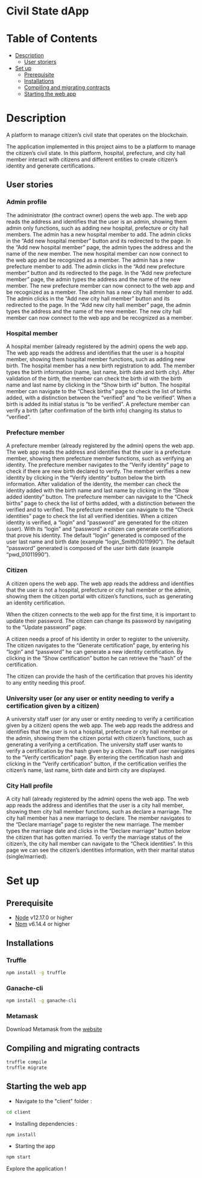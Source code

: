 # Civil State dApp <!-- omit in TOC -->

# Table of Contents <!-- omit in TOC -->

- [Description](#description)
  - [User storiers](#user-stories)
- [Set up](#set-up)
  - [Prerequisite](#prerequisite)
  - [Installations](#installations)
  - [Compiling and migrating contracts](#compiling-and-migrating-contracts)
  - [Starting the web app](#starting-the-web-app)


# Description 

A platform to manage citizen’s civil state that operates on the blockchain. 

The application implemented in this project aims to be a platform to manage the citizen’s civil state. In this platform, hospital, prefecture, and city hall member interact with citizens and different entities to create citizen’s identity and generate certifications. 

## User stories

### Admin profile 
The administrator (the contract owner) opens the web app. The web app reads the address and identifies that the user is an admin, showing them admin only functions, such as adding new hospital, prefecture or city hall members. 
The admin has a new hospital member to add. The admin clicks in the “Add new hospital member” button and its redirected to the page. In the “Add new hospital member” page, the admin types the address and the name of the new member. The new hospital member can now connect to the web app and be recognized as a member.
The admin has a new prefecture member to add. The admin clicks in the “Add new prefecture member” button and its redirected to the page. In the “Add new prefecture member” page, the admin types the address and the name of the new member. The new prefecture member can now connect to the web app and be recognized as a member.
The admin has a new city hall member to add. The admin clicks in the “Add new city hall member” button and its redirected to the page. In the “Add new city hall member” page, the admin types the address and the name of the new member. The new city hall member can now connect to the web app and be recognized as a member.

### Hospital member
A hospital member (already registered by the admin) opens the web app. The web app reads the address and identifies that the user is a hospital member, showing them hospital member functions, such as adding new birth.
The hospital member has a new birth registration to add. The member types the birth information (name, last name, birth date and birth city). After validation of the birth, the member can check the birth id with the birth name and last name by clicking in the “Show birth id” button. 
The hospital member can navigate to the “Check births” page to check the list of births added, with a distinction between the “verified” and “to be verified”. 
When a birth is added its initial status is “to be verified”.  A prefecture member can verify a birth (after confirmation of the birth info) changing its status to “verified”.

### Prefecture member
A prefecture member (already registered by the admin) opens the web app. The web app reads the address and identifies that the user is a prefecture member, showing them prefecture member functions, such as verifying an identity.
The prefecture member navigates to the “Verify identity” page to check if there are new birth declared to verify. The member verifies a new identity by clicking in the “Verify identity” button below the birth information. After validation of the identity, the member can check the identity added with the birth name and last name by clicking in the “Show added identity” button.
The prefecture member can navigate to the “Check births” page to check the list of births added, with a distinction between the verified and to verified. 
The prefecture member can navigate to the “Check identities” page to check the list all verified identities. 
When a citizen identity is verified, a “login” and “password” are generated for the citizen (user). With its “login” and “password” a citizen can generate certifications that prove his identity. 
The default “login” generated is composed of the user last name and birth date (example “login_Smith01011990”). 
The default “password” generated is composed of the user birth date (example “pwd_01011990”). 

### Citizen
A citizen opens the web app. The web app reads the address and identifies that the user is not a hospital, prefecture or city hall member or the admin, showing them the citizen portal with citizen’s functions, such as generating an identity certification.

When the citizen connects to the web app for the first time, it is important to update their password. The citizen can change its password by navigating to the “Update password” page. 

A citizen needs a proof of his identity in order to register to the university. The citizen navigates to the “Generate certification” page, by entering his “login” and “password” he can generate a new identity certification. By clicking in the “Show certification” button he can retrieve the “hash” of the certification.

The citizen can provide the hash of the certification that proves his identity to any entity needing this proof. 

### University user (or any user or entity needing to verify a certification given by a citizen)

A university staff user (or any user or entity needing to verify a certification given by a citizen) opens the web app. The web app reads the address and identifies that the user is not a hospital, prefecture or city hall member or the admin, showing them the citizen portal with citizen’s functions, such as generating a verifying a certification. 
The university staff user wants to verify a certification by the hash given by a citizen. The staff user navigates to the “Verify certification” page. By entering the certification hash and clicking in the “Verify certification” button, if the certification verifies the citizen’s name, last name, birth date and birth city are displayed. 

### City Hall profile
A city hall (already registered by the admin) opens the web app. The web app reads the address and identifies that the user is a city hall member, showing them city hall member functions, such as declare a marriage.
The city hall member has a new marriage to declare. The member navigates to the “Declare marriage” page to register the new marriage. The member types the marriage date and clicks in the “Declare marriage” button below the citizen that has gotten married. 
To verify the marriage status of the citizen’s, the city hall member can navigate to the “Check identities”. In this page we can see the citizen’s identities information, with their marital status (single/married).

# Set up

## Prerequisite
- [Node](https://nodejs.org/en/download/) v12.17.0 or higher
- [Npm](https://www.npmjs.com/get-npm) v6.14.4 or higher

## Installations

### Truffle 
```bash
npm install -g truffle
```

### Ganache-cli
```bash
npm install -g ganache-cli
```

### Metamask 
Download Metamask from the [website](metamask.io)

## Compiling and migrating contracts
```bash
truffle compile
truffle migrate
```

## Starting the web app
- Navigate to the "client" folder : 
```bash
cd client
``` 

- Installing dependencies :
```bash
npm install
``` 

- Starting the app

```bash
npm start
```

Explore the application ! 
